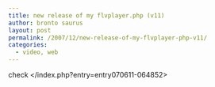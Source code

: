 ```yaml
---
title: new release of my flvplayer.php (v11)
author: bronto saurus
layout: post
permalink: /2007/12/new-release-of-my-flvplayer-php-v11/
categories:
  - video, web
---
```

check </index.php?entry=entry070611-064852>